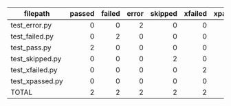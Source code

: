 |    filepath     | passed | failed | error | skipped | xfailed | xpassed | SUBTOTAL |
| --------------- | -----: | -----: | ----: | ------: | ------: | ------: | -------: |
| test_error.py   |      0 |      0 |     2 |       0 |       0 |       0 |        2 |
| test_failed.py  |      0 |      2 |     0 |       0 |       0 |       0 |        2 |
| test_pass.py    |      2 |      0 |     0 |       0 |       0 |       0 |        2 |
| test_skipped.py |      0 |      0 |     0 |       2 |       0 |       0 |        2 |
| test_xfailed.py |      0 |      0 |     0 |       0 |       2 |       0 |        2 |
| test_xpassed.py |      0 |      0 |     0 |       0 |       0 |       2 |        2 |
| TOTAL           |      2 |      2 |     2 |       2 |       2 |       2 |       12 |
